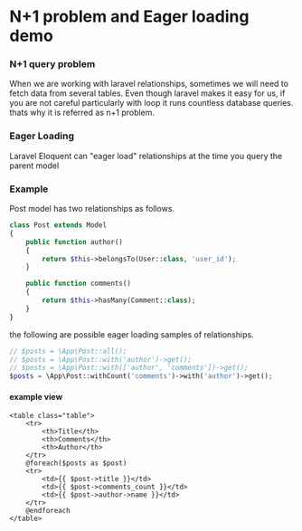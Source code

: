 # N+1 problem and Eager loading demo

### N+1 query problem
When we are working with laravel relationships, sometimes we will need to fetch data from several tables.
Even though laravel makes it easy for us, if you are not careful particularly with loop
it runs countless database queries. thats why it is referred as n+1 problem.

### Eager Loading
Laravel Eloquent can "eager load" relationships at the time you query the parent model

### Example
Post model has two relationships as follows.
```php
class Post extends Model
{
    public function author()
    {
        return $this->belongsTo(User::class, 'user_id');
    }

    public function comments()
    {
        return $this->hasMany(Comment::class);
    }
}
```
the following are possible eager loading samples of relationships.
```php
// $posts = \App\Post::all();
// $posts = \App\Post::with('author')->get();
// $posts = \App\Post::with(['author', 'comments'])->get();
$posts = \App\Post::withCount('comments')->with('author')->get();
```

#### example view
```blade
<table class="table">
    <tr>
        <th>Title</th>
        <th>Comments</th>
        <th>Author</th>
    </tr>
    @foreach($posts as $post)
    <tr>
        <td>{{ $post->title }}</td>
        <td>{{ $post->comments_count }}</td>
        <td>{{ $post->author->name }}</td>
    </tr>
    @endforeach
</table>
```
